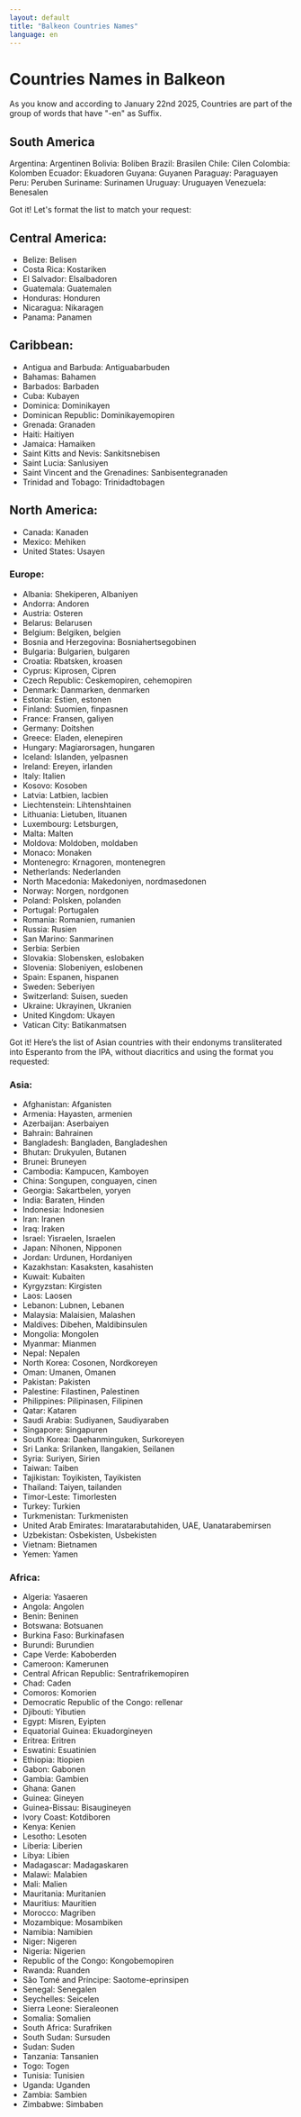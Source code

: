 ```yaml
---
layout: default
title: "Balkeon Countries Names"
language: en
---
```


# Countries Names in Balkeon

As you know and according to January 22nd 2025, Countries are part of the group of words that have "-en" as Suffix. 

## South America

Argentina: Argentinen
Bolivia: Boliben
Brazil: Brasilen
Chile: Cilen
Colombia: Kolomben
Ecuador: Ekuadoren
Guyana: Guyanen
Paraguay: Paraguayen
Peru: Peruben
Suriname: Surinamen
Uruguay: Uruguayen
Venezuela: Benesalen

Got it! Let's format the list to match your request:

## **Central America:**
- Belize: Belisen
- Costa Rica: Kostariken
- El Salvador: Elsalbadoren
- Guatemala: Guatemalen
- Honduras: Honduren
- Nicaragua: Nikaragen
- Panama: Panamen

## **Caribbean:**
- Antigua and Barbuda: Antiguabarbuden
- Bahamas: Bahamen
- Barbados: Barbaden
- Cuba: Kubayen
- Dominica: Dominikayen
- Dominican Republic: Dominikayemopiren
- Grenada: Granaden
- Haiti: Haitiyen
- Jamaica: Hamaiken
- Saint Kitts and Nevis: Sankitsnebisen
- Saint Lucia: Sanlusiyen
- Saint Vincent and the Grenadines: Sanbisentegranaden
- Trinidad and Tobago: Trinidadtobagen

## **North America:**
- Canada: Kanaden
- Mexico: Mehiken
- United States: Usayen

### **Europe:**
- Albania: Shekiperen, Albaniyen
- Andorra: Andoren
- Austria: Osteren
- Belarus: Belarusen
- Belgium: Belgiken, belgien
- Bosnia and Herzegovina: Bosniahertsegobinen
- Bulgaria: Bulgarien, bulgaren
- Croatia: Rbatsken, kroasen
- Cyprus: Kiprosen, Cipren
- Czech Republic: Ceskemopiren, cehemopiren
- Denmark: Danmarken, denmarken
- Estonia: Estien, estonen 
- Finland: Suomien, finpasnen
- France: Fransen, galiyen
- Germany: Doitshen
- Greece: Eladen, elenepiren
- Hungary: Magiarorsagen, hungaren
- Iceland: Islanden, yelpasnen
- Ireland: Ereyen, irlanden
- Italy: Italien
- Kosovo: Kosoben
- Latvia: Latbien, lacbien
- Liechtenstein: Lihtenshtainen
- Lithuania: Lietuben, lituanen
- Luxembourg: Letsburgen, 
- Malta: Malten
- Moldova: Moldoben, moldaben
- Monaco: Monaken
- Montenegro: Krnagoren, montenegren
- Netherlands: Nederlanden
- North Macedonia: Makedoniyen, nordmasedonen
- Norway: Norgen, nordgonen
- Poland: Polsken, polanden
- Portugal: Portugalen
- Romania: Romanien, rumanien
- Russia: Rusien
- San Marino: Sanmarinen
- Serbia: Serbien
- Slovakia: Slobensken, eslobaken
- Slovenia: Slobeniyen, eslobenen
- Spain: Espanen, hispanen
- Sweden: Seberiyen
- Switzerland: Suisen, sueden
- Ukraine: Ukrayinen, Ukranien
- United Kingdom: Ukayen
- Vatican City: Batikanmatsen

Got it! Here’s the list of Asian countries with their endonyms transliterated into Esperanto from the IPA, without diacritics and using the format you requested:

### Asia:
- Afghanistan: Afganisten
- Armenia: Hayasten, armenien
- Azerbaijan: Aserbaiyen
- Bahrain: Bahrainen
- Bangladesh: Bangladen, Bangladeshen
- Bhutan: Drukyulen, Butanen
- Brunei: Bruneyen
- Cambodia: Kampucen, Kamboyen
- China: Songupen, conguayen, cinen
- Georgia: Sakartbelen, yoryen
- India: Baraten, Hinden
- Indonesia: Indonesien
- Iran: Iranen
- Iraq: Iraken
- Israel: Yisraelen, Israelen
- Japan: Nihonen, Nipponen
- Jordan: Urdunen, Hordaniyen
- Kazakhstan: Kasaksten, kasahisten
- Kuwait: Kubaiten 
- Kyrgyzstan: Kirgisten
- Laos: Laosen
- Lebanon: Lubnen, Lebanen
- Malaysia: Malaisien, Malashen
- Maldives: Dibehen, Maldibinsulen
- Mongolia: Mongolen
- Myanmar: Mianmen
- Nepal: Nepalen
- North Korea: Cosonen, Nordkoreyen
- Oman: Umanen, Omanen
- Pakistan: Pakisten
- Palestine: Filastinen, Palestinen
- Philippines: Pilipinasen, Filipinen
- Qatar: Kataren
- Saudi Arabia: Sudiyanen, Saudiyaraben
- Singapore: Singapuren
- South Korea: Daehanminguken, Surkoreyen
- Sri Lanka: Srilanken, Ilangakien, Seilanen
- Syria: Suriyen, Sirien
- Taiwan: Taiben
- Tajikistan: Toyikisten, Tayikisten
- Thailand: Taiyen, tailanden
- Timor-Leste: Timorlesten
- Turkey: Turkien
- Turkmenistan: Turkmenisten
- United Arab Emirates: Imaratarabutahiden, UAE, Uanatarabemirsen
- Uzbekistan: Osbekisten, Usbekisten
- Vietnam: Bietnamen
- Yemen: Yamen

### **Africa:**
- Algeria: Yasaeren
- Angola: Angolen
- Benin: Beninen
- Botswana: Botsuanen
- Burkina Faso: Burkinafasen
- Burundi: Burundien
- Cape Verde: Kaboberden
- Cameroon: Kamerunen
- Central African Republic: Sentrafrikemopiren
- Chad: Caden
- Comoros: Komorien
- Democratic Republic of the Congo: rellenar
- Djibouti: Yibutien
- Egypt: Misren, Eyipten
- Equatorial Guinea: Ekuadorgineyen
- Eritrea: Eritren
- Eswatini: Esuatinien
- Ethiopia: Itiopien
- Gabon: Gabonen
- Gambia: Gambien
- Ghana: Ganen
- Guinea: Gineyen
- Guinea-Bissau: Bisaugineyen
- Ivory Coast: Kotdiboren
- Kenya: Kenien
- Lesotho: Lesoten
- Liberia: Liberien
- Libya: Libien
- Madagascar: Madagaskaren
- Malawi: Malabien
- Mali: Malien
- Mauritania: Muritanien
- Mauritius: Mauritien
- Morocco: Magriben
- Mozambique: Mosambiken
- Namibia: Namibien
- Niger: Nigeren
- Nigeria: Nigerien
- Republic of the Congo: Kongobemopiren
- Rwanda: Ruanden
- São Tomé and Príncipe: Saotome-eprinsipen
- Senegal: Senegalen
- Seychelles: Seicelen
- Sierra Leone: Sieraleonen
- Somalia: Somalien
- South Africa: Surafriken
- South Sudan: Sursuden
- Sudan: Suden
- Tanzania: Tansanien
- Togo: Togen
- Tunisia: Tunisien
- Uganda: Uganden
- Zambia: Sambien
- Zimbabwe: Simbaben
